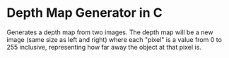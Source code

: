 # Depth Map Generator in C
Generates a depth map from two images.
The depth map will be a new image (same size as left and right) where each "pixel" is a value from 0 to 255 inclusive, representing how far away the object at that pixel is.
